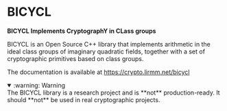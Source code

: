 BICYCL
======

**BICYCL Implements CryptographY in CLass groups**

BICYCL is an Open Source C++ library that implements arithmetic in the ideal
class groups of imaginary quadratic fields, together with a set of cryptographic
primitives based on class groups.

The documentation is available at https://crypto.lirmm.net/bicycl


<details open>
  <summary>:warning: Warning</summary>
  The BICYCL library is a research project and is **not** production-ready.
  It should **not** be used in real cryptographic projects.
</details>

